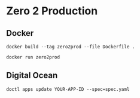 # Zero 2 Production

## Docker
`docker build --tag zero2prod --file Dockerfile .`

`docker run zero2prod`


## Digital Ocean
`doctl apps update YOUR-APP-ID --spec=spec.yaml`